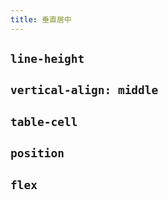 ```yaml
---
title: 垂直居中
---
```


## `line-height`

## `vertical-align: middle`

## `table-cell`

## `position`

## `flex`

